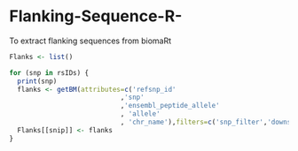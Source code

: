 # Flanking-Sequence-R-
To extract flanking sequences from biomaRt

```R
Flanks <- list()

for (snp in rsIDs) {
  print(snp)
  flanks <- getBM(attributes=c('refsnp_id'
                            ,'snp'
                            ,'ensembl_peptide_allele'
                            , 'allele'
                            , 'chr_name'),filters=c('snp_filter','downstream_flank','upstream_flank'),value=list(snip,downstream=50,upstream=50),mart = snpmart, checkFilters=F)
  Flanks[[snip]] <- flanks
}
```
